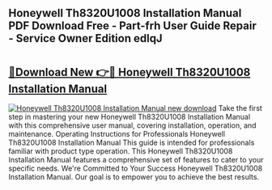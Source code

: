 ## Honeywell Th8320U1008 Installation Manual PDF Download Free - Part-frh User Guide Repair - Service Owner Edition edlqJ

# <h2><a href="http://bc16246.oget.top/?id=Honeywell+Th8320U1008+Installation+Manual">🔗Download New 👉🔴 Honeywell Th8320U1008 Installation Manual</a></h2>

[![Honeywell Th8320U1008 Installation Manual new download](https://i.imgur.com/5g1atiW.png)](http://bc16246.oget.top/?id=Honeywell+Th8320U1008+Installation+Manual)
Take the first step in mastering your new Honeywell Th8320U1008 Installation Manual with this comprehensive user manual, covering installation, operation, and maintenance. Operating Instructions for Professionals Honeywell Th8320U1008 Installation Manual This guide is intended for professionals familiar with product type operation. This Honeywell Th8320U1008 Installation Manual features a comprehensive set of features to cater to your specific needs. We're Committed to Your Success Honeywell Th8320U1008 Installation Manual. Our goal is to empower you to achieve the best results.
